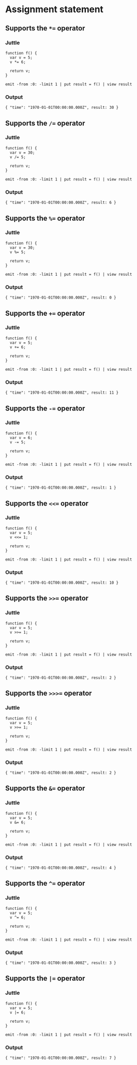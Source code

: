 # Assignment statement

## Supports the `*=` operator

### Juttle

    function f() {
      var v = 5;
      v *= 6;

      return v;
    }

    emit -from :0: -limit 1 | put result = f() | view result

### Output

    { "time": "1970-01-01T00:00:00.000Z", result: 30 }

## Supports the `/=` operator

### Juttle

    function f() {
      var v = 30;
      v /= 5;

      return v;
    }

    emit -from :0: -limit 1 | put result = f() | view result

### Output

    { "time": "1970-01-01T00:00:00.000Z", result: 6 }

## Supports the `%=` operator

### Juttle

    function f() {
      var v = 30;
      v %= 5;

      return v;
    }

    emit -from :0: -limit 1 | put result = f() | view result

### Output

    { "time": "1970-01-01T00:00:00.000Z", result: 0 }

## Supports the `+=` operator

### Juttle

    function f() {
      var v = 5;
      v += 6;

      return v;
    }

    emit -from :0: -limit 1 | put result = f() | view result

### Output

    { "time": "1970-01-01T00:00:00.000Z", result: 11 }

## Supports the `-=` operator

### Juttle

    function f() {
      var v = 6;
      v -= 5;

      return v;
    }

    emit -from :0: -limit 1 | put result = f() | view result

### Output

    { "time": "1970-01-01T00:00:00.000Z", result: 1 }

## Supports the `<<=` operator

### Juttle

    function f() {
      var v = 5;
      v <<= 1;

      return v;
    }

    emit -from :0: -limit 1 | put result = f() | view result

### Output

    { "time": "1970-01-01T00:00:00.000Z", result: 10 }

## Supports the `>>=` operator

### Juttle

    function f() {
      var v = 5;
      v >>= 1;

      return v;
    }

    emit -from :0: -limit 1 | put result = f() | view result

### Output

    { "time": "1970-01-01T00:00:00.000Z", result: 2 }

## Supports the `>>>=` operator

### Juttle

    function f() {
      var v = 5;
      v >>= 1;

      return v;
    }

    emit -from :0: -limit 1 | put result = f() | view result

### Output

    { "time": "1970-01-01T00:00:00.000Z", result: 2 }

## Supports the `&=` operator

### Juttle

    function f() {
      var v = 5;
      v &= 6;

      return v;
    }

    emit -from :0: -limit 1 | put result = f() | view result

### Output

    { "time": "1970-01-01T00:00:00.000Z", result: 4 }

## Supports the `^=` operator

### Juttle

    function f() {
      var v = 5;
      v ^= 6;

      return v;
    }

    emit -from :0: -limit 1 | put result = f() | view result

### Output

    { "time": "1970-01-01T00:00:00.000Z", result: 3 }

## Supports the `|=` operator

### Juttle

    function f() {
      var v = 5;
      v |= 6;

      return v;
    }

    emit -from :0: -limit 1 | put result = f() | view result

### Output

    { "time": "1970-01-01T00:00:00.000Z", result: 7 }
